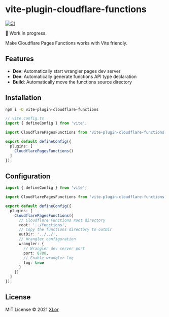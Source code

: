 # vite-plugin-cloudflare-functions

[![CI](https://github.com/yjl9903/vite-plugin-cloudflare-functions/actions/workflows/ci.yml/badge.svg)](https://github.com/yjl9903/vite-plugin-cloudflare-functions/actions/workflows/ci.yml)

:construction: Work in progress.

Make Cloudflare Pages Functions works with Vite friendly.

## Features

+ **Dev**: Automatically start wrangler pages dev server
+ **Dev**: Automatically generate functions API type declaration
+ **Build**: Automatically move the functions source directory

## Installation

```bash
npm i -D vite-plugin-cloudflare-functions
```

```ts
// vite.config.ts
import { defineConfig } from 'vite';

import CloudflarePagesFunctions from 'vite-plugin-cloudflare-functions';

export default defineConfig({
  plugins: [
    CloudflarePagesFunctions()
  ]
});
```

## Configuration

```ts
import { defineConfig } from 'vite';

import CloudflarePagesFunctions from 'vite-plugin-cloudflare-functions';

export default defineConfig({
  plugins: [
    CloudflarePagesFunctions({
      // Cloudflare Functions root directory
      root: '../functions',
      // Copy the functions directory to outDir
      outDir: '../../',
      // Wrangler configuration
      wrangler: {
        // Wrangler dev server port
        port: 8788,
        // Enable wrangler log
        log: true
      }
    })
  ]
});
```

## License

MIT License © 2021 [XLor](https://github.com/yjl9903)
